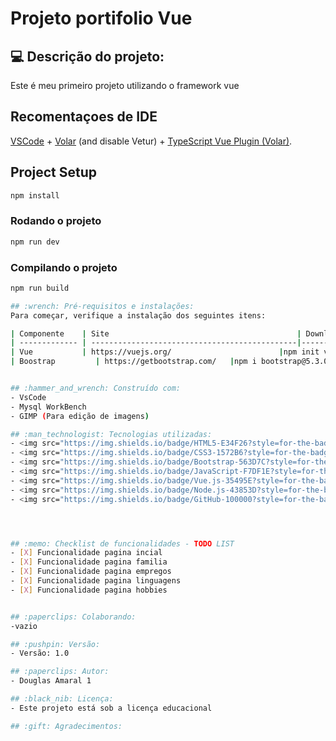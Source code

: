 # Projeto portifolio Vue

 ## :computer: Descrição do projeto:
Este é meu primeiro projeto utilizando o framework vue

## Recomentaçoes de IDE

[VSCode](https://code.visualstudio.com/) + [Volar](https://marketplace.visualstudio.com/items?itemName=Vue.volar) (and disable Vetur) + [TypeScript Vue Plugin (Volar)](https://marketplace.visualstudio.com/items?itemName=Vue.vscode-typescript-vue-plugin).

## Project Setup

```sh
npm install
```

### Rodando o projeto

```sh
npm run dev
```

### Compilando o projeto

```sh
npm run build

## :wrench: Pré-requisitos e instalações:
Para começar, verifique a instalação dos seguintes itens:

| Componente    | Site                                          | Download / intalação                    |
| ------------- | ----------------------------------------------|-----------------------------------------|
| Vue           | https://vuejs.org/                        |npm init vue@latest        |
| Boostrap         | https://getbootstrap.com/   |npm i bootstrap@5.3.0-alpha3                      |


## :hammer_and_wrench: Construído com:
- VsCode
- Mysql WorkBench
- GIMP (Para edição de imagens)

## :man_technologist: Tecnologias utilizadas:
- <img src="https://img.shields.io/badge/HTML5-E34F26?style=for-the-badge&logo=html5&logoColor=white" />
- <img src="https://img.shields.io/badge/CSS3-1572B6?style=for-the-badge&logo=css3&logoColor=white" />
- <img src="https://img.shields.io/badge/Bootstrap-563D7C?style=for-the-badge&logo=bootstrap&logoColor=white" />
- <img src="https://img.shields.io/badge/JavaScript-F7DF1E?style=for-the-badge&logo=javascript&logoColor=white" />
- <img src="https://img.shields.io/badge/Vue.js-35495E?style=for-the-badge&logo=vue.js&logoColor=4FC08D" />
- <img src="https://img.shields.io/badge/Node.js-43853D?style=for-the-badge&logo=node.js&logoColor=white" />
- <img src="https://img.shields.io/badge/GitHub-100000?style=for-the-badge&logo=github&logoColor=white" />




## :memo: Checklist de funcionalidades - TODO LIST
- [X] Funcionalidade pagina incial
- [X] Funcionalidade pagina familia
- [X] Funcionalidade pagina empregos
- [X] Funcionalidade pagina linguagens
- [X] Funcionalidade pagina hobbies


## :paperclips: Colaborando:
-vazio

## :pushpin: Versão:
- Versão: 1.0

## :paperclips: Autor:
- Douglas Amaral 1

## :black_nib: Licença:
- Este projeto está sob a licença educacional

## :gift: Agradecimentos:
